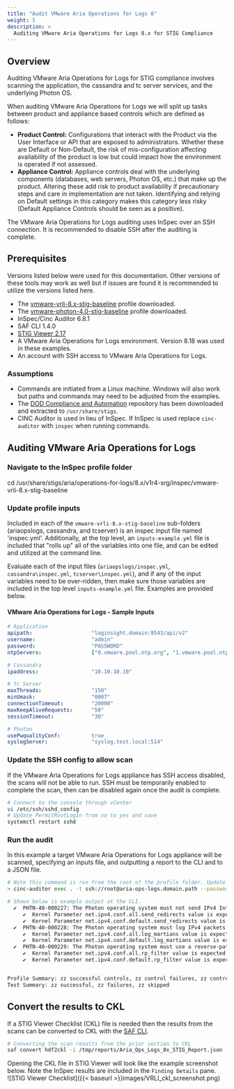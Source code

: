 ```yaml
---
title: "Audit VMware Aria Operations for Logs 8"
weight: 5
description: >
  Auditing VMware Aria Operations for Logs 8.x for STIG Compliance
---
```


## Overview
Auditing VMware Aria Operations for Logs for STIG compliance involves scanning the application, the cassandra and tc server services, and the underlying Photon OS.  

When auditing VMware Aria Operations for Logs we will split up tasks between product and appliance based controls which are defined as follows:
* **Product Control:** Configurations that interact with the Product via the User Interface or API that are exposed to administrators. Whether these are Default or Non-Default, the risk of mis-configuration affecting availability of the product is low but could impact how the environment is operated if not assessed.
* **Appliance Control:** Appliance controls deal with the underlying components (databases, web servers, Photon OS, etc.) that make up the product. Altering these add risk to product availability if precautionary steps and care in implementation are not taken. Identifying and relying on Default settings in this category makes this category less risky (Default Appliance Controls should be seen as a positive).

The VMware Aria Operations for Logs auditing uses InSpec over an SSH connection. It is recommended to disable SSH after the auditing is complete.

## Prerequisites
Versions listed below were used for this documentation. Other versions of these tools may work as well but if issues are found it is recommended to utilize the versions listed here.  

* The [vmware-vrli-8.x-stig-baseline](https://github.com/vmware/dod-compliance-and-automation/tree/master/aria/operations-for-logs/8.x/v1r4-srg/inspec/vmware-vrli-8.x-stig-baseline) profile downloaded.
* The [vmware-photon-4.0-stig-baseline](https://github.com/vmware/dod-compliance-and-automation/tree/master/photon/4.0/v1r5-srg/inspec/vmware-photon-4.0-stig-baseline) profile downloaded.
* InSpec/Cinc Auditor 6.8.1
* SAF CLI 1.4.0
* [STIG Viewer 2.17](https://public.cyber.mil/stigs/srg-stig-tools/)
* A VMware Aria Operations for Logs environment. Version 8.18 was used in these examples.
* An account with SSH access to VMware Aria Operations for Logs.

### Assumptions
* Commands are initiated from a Linux machine. Windows will also work but paths and commands may need to be adjusted from the examples.
* The [DOD Compliance and Automation](https://github.com/vmware/dod-compliance-and-automation) repository has been downloaded and extracted to `/usr/share/stigs`.
* CINC Auditor is used in lieu of InSpec. If InSpec is used replace `cinc-auditor` with `inspec` when running commands.

## Auditing VMware Aria Operations for Logs
### Navigate to the InSpec profile folder
cd /usr/share/stigs/aria/operations-for-logs/8.x/v1r4-srg/inspec/vmware-vrli-8.x-stig-baseline  

### Update profile inputs
Included in each of the `vmware-vrli-8.x-stig-baseline` sub-folders (ariaopslogs, cassandra, and tcserver) is an inspec input file named 'inspec.yml'. 
Additionally, at the top level, an `inputs-example.yml` file is included that "rolls up" all of the variables into one file, and can be edited and utilized at the command line.

Evaluate each of the input files (`ariaopslogs/inspec.yml`, `cassandra\inspec.yml`, `tcserver\inspec.yml`), and if any of the input variables need to be over-ridden, then make sure those variables are included in the top level `inputs-example.yml` file. Examples are provided below.

#### VMware Aria Operations for Logs - Sample Inputs
```yaml
# Application
apipath:                   "loginsight.domain:9543/api/v2"
username:                  "admin"
password:                  "PASSWORD"
ntpServers:                ["0.vmware.pool.ntp.org", "1.vmware.pool.ntp.org", "2.vmware.pool.ntp.org", "3.vmware.pool.ntp.org"]

# Cassandra
ipaddress:                 "10.10.10.10"

# tc Server
maxThreads:                "150"
minUmask:                  "0007"
connectionTimeout:         "20000"
maxKeepAliveRequests:      "50"
sessionTimeout:            "30"

# Photon
usePwqualityConf:          true
syslogServer:              "syslog.test.local:514"
```

### Update the SSH config to allow scan
If the VMware Aria Operations for Logs appliance has SSH access disabled, the scans will not be able to run. SSH must be temporarily enabled to complete the scan, then can be disabled again once the audit is complete.  

```bash
# Connect to the console through vCenter
vi /etc/ssh/sshd_config
# Update PermitRootLogin from no to yes and save
systemctl restart sshd
```

### Run the audit
In this example a target VMware Aria Operations for Logs appliance will be scanned, specifying an inputs file, and outputting a report to the CLI and to a JSON file.  
```bash
# Note this command is run from the root of the profile folder. Update paths as needed (instead of '.', use './path/to/profile') if running from a different location.
> cinc-auditor exec . -t ssh://root@aria-ops-logs.domain.path --password 'replaceme' --show-progress --input-file inputs-example.yml --reporter cli json:/tmp/reports/Aria_Ops_Logs_8x_STIG_Report.json

# Shown below is example output at the CLI.
  ✔  PHTN-40-000227: The Photon operating system must not send IPv4 Internet Control Message Protocol redirects.
     ✔  Kernel Parameter net.ipv4.conf.all.send_redirects value is expected to cmp == 0
     ✔  Kernel Parameter net.ipv4.conf.default.send_redirects value is expected to cmp == 0
  ✔  PHTN-40-000228: The Photon operating system must log IPv4 packets with impossible addresses.
     ✔  Kernel Parameter net.ipv4.conf.all.log_martians value is expected to cmp == 1
     ✔  Kernel Parameter net.ipv4.conf.default.log_martians value is expected to cmp == 1
  ✔  PHTN-40-000229: The Photon operating system must use a reverse-path filter for IPv4 network traffic.
     ✔  Kernel Parameter net.ipv4.conf.all.rp_filter value is expected to cmp == 1
     ✔  Kernel Parameter net.ipv4.conf.default.rp_filter value is expected to cmp == 1


Profile Summary: zz successful controls, zz control failures, zz controls skipped
Test Summary: zz successful, zz failures, zz skipped
```

## Convert the results to CKL
If a STIG Viewer Checklist (CKL) file is needed then the results from the scans can be converted to CKL with the [SAF CLI](/docs/automation-tools/safcli/).

```bash
# Converting the scan results from the prior section to CKL
saf convert hdf2ckl -i /tmp/reports/Aria_Ops_Logs_8x_STIG_Report.json -o /tmp/reports/Aria_Ops_Logs_8x_STIG_Report.ckl --hostname aria-ops-logs --fqdn aria-ops-logs.domain.path --ip 10.10.10.20 --mac 00:00:00:00:00:00
```

Opening the CKL file in STIG Viewer will look like the example screenshot below. Note the InSpec results are included in the `Finding Details` pane.  
![STIG Viewer Checklist]({{< baseurl >}}images/VRLI_ckl_screenshot.png)